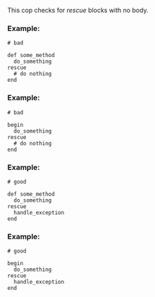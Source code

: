 This cop checks for *rescue* blocks with no body.

### Example:

    # bad

    def some_method
      do_something
    rescue
      # do nothing
    end

### Example:

    # bad

    begin
      do_something
    rescue
      # do nothing
    end

### Example:

    # good

    def some_method
      do_something
    rescue
      handle_exception
    end

### Example:

    # good

    begin
      do_something
    rescue
      handle_exception
    end
